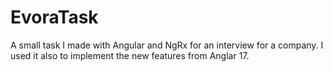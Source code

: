# EvoraTask
A small task I made with Angular and NgRx for an interview for a company. I used it also to implement the new features from Anglar 17.
